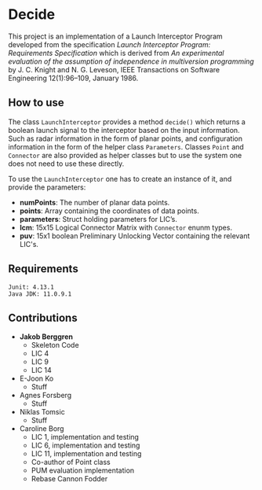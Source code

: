 # **Decide**
This project is an implementation of a Launch Interceptor Program developed from the specification _Launch Interceptor Program: Requirements
Specification_ which is derived from _An experimental evaluation of the
assumption of independence in multiversion programming_ by J. C. Knight and
N. G. Leveson, IEEE Transactions on Software Engineering 12(1):96–109,
January 1986.

## How to use
The class ```LaunchInterceptor```  provides a method ```decide()``` which returns a boolean launch signal to the interceptor based on the input information. Such as radar information in the form of planar points, and configuration information in the form of the helper class ```Parameters```. Classes ```Point``` and ```Connector``` are also provided as helper classes but to use the system one does not need to use these directly.

To use the ```LaunchInterceptor``` one has to create an instance of it, and provide the parameters:

- **numPoints**: The number of planar data points.
- **points**: Array containing the coordinates of data points.
- **parameters**: Struct holding parameters for LIC’s.
- **lcm**: 15x15 Logical Connector Matrix with ```Connector``` enunm types.
- **puv**: 15x1 boolean Preliminary Unlocking Vector containing the relevant LIC's.

## Requirements
    Junit: 4.13.1
    Java JDK: 11.0.9.1


## Contributions

- **Jakob Berggren**
  - Skeleton Code
  - LIC 4
  - LIC 9
  - LIC 14
- E-Joon Ko
    - Stuff
- Agnes Forsberg
    - Stuff
- Niklas Tomsic
  - Stuff
- Caroline Borg
  - LIC 1, implementation and testing
  - LIC 6, implementation and testing
  - LIC 11, implementation and testing
  - Co-author of Point class
  - PUM evaluation implementation
  - Rebase Cannon Fodder
